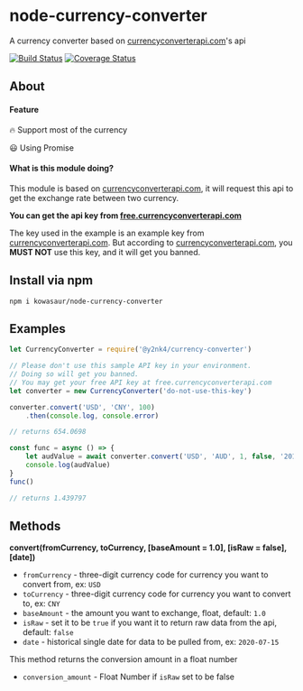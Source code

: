 # node-currency-converter
A currency converter based on [currencyconverterapi.com](http://currencyconverterapi.com)'s api

[![Build Status](https://travis-ci.com/Y2Nk4/node-currency-converter.svg?branch=master)](https://travis-ci.com/Y2Nk4/node-currency-converter)
[![Coverage Status](https://coveralls.io/repos/github/Y2Nk4/node-currency-converter/badge.svg?branch=master)](https://coveralls.io/github/Y2Nk4/node-currency-converter?branch=master)

## About
#### Feature
:fire: Support most of the currency

:smiley: Using Promise
#### What is this module doing?
This module is based on [currencyconverterapi.com](http://currencyconverterapi.com), it will request this api to get the exchange rate between two currency.

**You can get the api key from [free.currencyconverterapi.com](https://free.currencyconverterapi.com/)**

The key used in the example is an example key from [currencyconverterapi.com](http://currencyconverterapi.com). But according to [currencyconverterapi.com](http://currencyconverterapi.com), you **MUST NOT** use this key, and it will get you banned.

## Install via npm
```
npm i kowasaur/node-currency-converter
```

## Examples
```javascript
let CurrencyConverter = require('@y2nk4/currency-converter')

// Please don't use this sample API key in your environment. 
// Doing so will get you banned.
// You may get your free API key at free.currencyconverterapi.com
let converter = new CurrencyConverter('do-not-use-this-key')

converter.convert('USD', 'CNY', 100)
    .then(console.log, console.error)

// returns 654.0698
```
```javascript
const func = async () => {
    let audValue = await converter.convert('USD', 'AUD', 1, false, '2019-12-26')
    console.log(audValue)
}
func()

// returns 1.439797
```

## Methods

**convert(fromCurrency, toCurrency, [baseAmount = 1.0], [isRaw = false], [date])**
 - `fromCurrency` - three-digit currency code for currency you want to convert from, ex: `USD`
 - `toCurrency` - three-digit currency code for currency you want to convert to, ex: `CNY`
 - `baseAmount` - the amount you want to exchange, float, default: `1.0`
 - `isRaw` - set it to be `true` if you want it to return raw data from the api, default: `false`
 - `date` - historical single date for data to be pulled from, ex: `2020-07-15`
 
This method returns the conversion amount in a float number
 - `conversion_amount` - Float Number if `isRaw` set to be false
